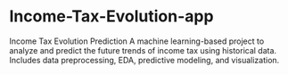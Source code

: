 # Income-Tax-Evolution-app
Income Tax Evolution Prediction A machine learning-based project to analyze and predict the future trends of income tax using historical data. Includes data preprocessing, EDA, predictive modeling, and visualization.
